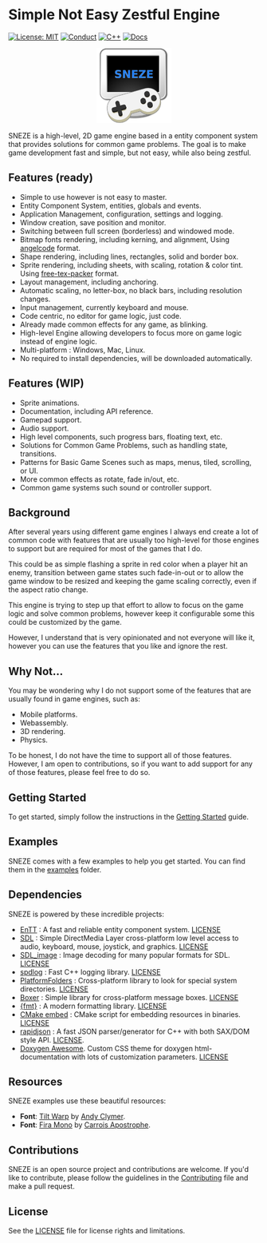 # Simple Not Easy Zestful Engine
[![License: MIT](https://img.shields.io/badge/License-MIT-yellow.svg?style=for-the-badge)](https://opensource.org/licenses/MIT)
[![Conduct](https://img.shields.io/badge/Conduct-Covenat%202.0-yellow.svg?style=for-the-badge)](https://www.contributor-covenant.org/version/2/0/code_of_conduct/)
[![C++](https://img.shields.io/badge/20-yellow.svg?style=for-the-badge&logo=c%2B%2B&logoColor=white&labelColor=gray)](https://en.cppreference.com/w/cpp/20)
[![Docs](https://img.shields.io/badge/DOCS-0.0.0-yellow.svg?style=for-the-badge)](https://juan-medina.github.io/sneze/)

<p align ="center">
  <img src="lib/media/sprites/sneze.png" width="150" alt="sneze logo">
</p>

SNEZE is a high-level, 2D game engine based in a entity component system that provides solutions for common game problems. The goal is to make game development fast and simple, but not easy, while also being zestful.

## Features (ready)
- Simple to use however is not easy to master.
- Entity Component System, entities, globals and events.
- Application Management, configuration, settings and logging.
- Window creation, save position and monitor.
- Switching between full screen (borderless) and windowed mode.
- Bitmap fonts rendering, including kerning, and alignment, Using [angelcode](https://www.angelcode.com/products/bmfont/) format.
- Shape rendering, including lines, rectangles, solid and border box.
- Sprite rendering, including sheets, with scaling, rotation & color tint. Using [free-tex-packer](http://free-tex-packer.com/) format.
- Layout management, including anchoring.
- Automatic scaling, no letter-box, no black bars, including resolution changes.
- Input management, currently keyboard and mouse.
- Code centric, no editor for game logic, just code.
- Already made common effects for any game, as blinking.
- High-level Engine allowing developers to focus more on game logic instead of engine logic.
- Multi-platform : Windows, Mac, Linux.
- No required to install dependencies, will be downloaded automatically.

## Features (WIP)
- Sprite animations.
- Documentation, including API reference.
- Gamepad support.
- Audio support.
- High level components, such progress bars, floating text, etc.
- Solutions for Common Game Problems, such as handling state, transitions.
- Patterns for Basic Game Scenes such as maps, menus, tiled, scrolling, or UI.
- More common effects as rotate, fade in/out, etc.
- Common game systems such sound or controller support.

## Background
After several years using different game engines I always end create a lot of common code with features that are usually too high-level for those engines to support but are required for most of the games that I do. 

This could be as simple flashing a sprite in red color when a player hit an enemy, transition between game states such fade-in-out or to allow the game window to be resized and keeping the game scaling correctly, even if the aspect ratio change.

This engine is trying to step up that effort to allow to focus on the game logic and solve common problems, however keep it configurable some this could be customized by the game.

However, I understand that is very opinionated and not everyone will like it, however you can use the features that you like and ignore the rest.

## Why Not...

You may be wondering why I do not support some of the features that are usually found in game engines, such as:

- Mobile platforms.
- Webassembly.
- 3D rendering.
- Physics.

To be honest, I do not have the time to support all of those features. However, I am open to contributions, so if you want to add support for any of those features, please feel free to do so.

## Getting Started
To get started, simply follow the instructions in the [Getting Started](GETTING_STARTED.MD) guide.

## Examples

SNEZE comes with a few examples to help you get started. You can find them in the [examples](examples/README.md) folder.

## Dependencies

SNEZE is powered by these incredible projects:

- [EnTT](https://github.com/skypjack/entt) : A fast and reliable entity component system. [LICENSE](https://github.com/skypjack/entt/blob/master/LICENSE)
- [SDL](https://www.libsdl.org/) : Simple DirectMedia Layer cross-platform low level access to  audio, keyboard, mouse, joystick, and graphics. [LICENSE](https://www.libsdl.org/license.php)
- [SDL_image](https://github.com/libsdl-org/SDL_image) : Image decoding for many popular formats for SDL. [LICENSE](https://github.com/libsdl-org/SDL_image/blob/main/LICENSE.txt)
- [spdlog](https://github.com/gabime/spdlog) : Fast C++ logging library. [LICENSE](https://github.com/gabime/spdlog/blob/v1.x/LICENSE)
- [PlatformFolders](https://github.com/sago007/PlatformFolders) : Cross-platform library to look for special system directories. [LICENSE](https://github.com/sago007/PlatformFolders/blob/master/LICENSE)
- [Boxer](https://github.com/aaronmjacobs/Boxer) : Simple library for cross-platform message boxes. [LICENSE](https://github.com/aaronmjacobs/Boxer/blob/master/LICENSE)
- [{fmt}](https://github.com/fmtlib/fmt) : A modern formatting library. [LICENSE](https://github.com/fmtlib/fmt/blob/master/LICENSE.rst)
- [CMake embed](https://github.com/MiSo1289/cmake-embed) : CMake script for embedding resources in binaries. [LICENSE](https://github.com/MiSo1289/cmake-embed/blob/master/LICENSE)
- [rapidjson](https://github.com/Tencent/rapidjson) : A fast JSON parser/generator for C++ with both SAX/DOM style API. [LICENSE](https://github.com/Tencent/rapidjson/blob/master/license.txt). 
- [Doxygen Awesome](https://github.com/jothepro/doxygen-awesome-css). Custom CSS theme for doxygen html-documentation with lots of customization parameters. [LICENSE](https://github.com/jothepro/doxygen-awesome-css/blob/main/LICENSE)

## Resources

SNEZE examples use these beautiful resources:

- **Font**: [Tilt Warp](https://fonts.google.com/specimen/Tilt+Warp) by [Andy Clymer](https://github.com/andyclymer).
- **Font**: [Fira Mono](https://fonts.google.com/specimen/Fira+Mono) by [Carrois Apostrophe](https://carrois.com/).

## Contributions

SNEZE is an open source project and contributions are welcome. If you'd like to contribute, please follow the guidelines in the [Contributing](CONTRIBUTING.md) file and make a pull request.

## License
See the [LICENSE](https://github.com/juan-medina/sneze/blob/main/LICENSE) file for license rights and limitations.